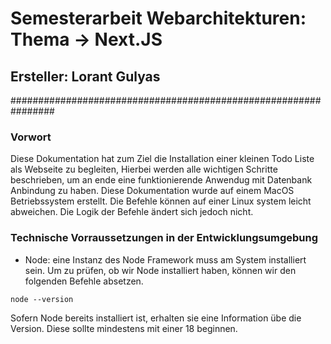 # Semesterarbeit Webarchitekturen: Thema -> Next.JS

## Ersteller: Lorant Gulyas

################################################################

### Vorwort

Diese Dokumentation hat zum Ziel die Installation einer kleinen Todo Liste als Webseite zu begleiten, Hierbei werden alle wichtigen Schritte beschrieben, um an ende eine funktionierende Anwendug mit Datenbank Anbindung zu haben. Diese Dokumentation wurde auf einem MacOS Betriebssystem erstellt. Die Befehle können auf einer Linux system leicht abweichen. Die Logik der Befehle ändert sich jedoch nicht.

### Technische Vorraussetzungen in der Entwicklungsumgebung

- Node: eine Instanz des Node Framework muss am System installiert sein. Um zu prüfen, ob wir Node installiert haben, können wir den folgenden Befehle absetzen.

`node --version`

Sofern Node bereits installiert ist, erhalten sie eine Information übe die Version. Diese sollte mindestens mit einer 18 beginnen.